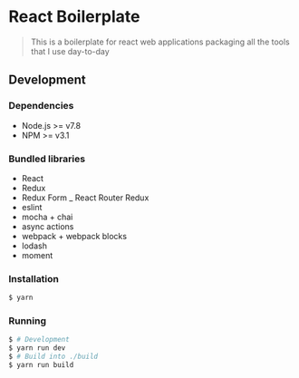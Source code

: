 # React Boilerplate

> This is a boilerplate for react web applications packaging all the tools that I use day-to-day

## Development

### Dependencies

- Node.js >= v7.8
- NPM >= v3.1

### Bundled libraries

- React
- Redux
- Redux Form
_ React Router Redux
- eslint
- mocha + chai
- async actions
- webpack + webpack blocks
- lodash
- moment

### Installation

```bash
$ yarn
```

### Running

```bash
$ # Development
$ yarn run dev
$ # Build into ./build
$ yarn run build
```
